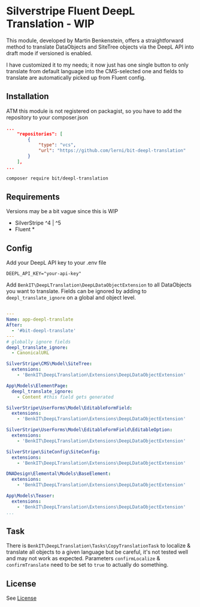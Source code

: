 # Silverstripe Fluent DeepL Translation - WIP
This module, developed by Martin Benkenstein, offers a straightforward method to translate DataObjects and SiteTree objects via the DeepL API into draft mode if versioned is enabled.

I have customized it to my needs; it now just has one single button to only translate from default language into the CMS-selected one and fields to translate are automatically picked up from Fluent config.

## Installation
ATM this module is not registered on packagist, so you have to add the repository to your composer.json
```json
...
    "repositories": [
		{
			"type": "vcs",
			"url": "https://github.com/lerni/bit-deepl-translation"
		}
	],
...
```
```sh
composer require bit/deepl-translation
```

## Requirements
Versions may be a bit vague since this is WIP
- SilverStripe ^4 | ^5
- Fluent *

## Config
Add your DeepL API key to your .env file
```env
DEEPL_API_KEY="your-api-key"
``` 
Add `BenkIT\DeepLTranslation\DeepLDataObjectExtension` to all DataObjects you want to translate. Fields can be ignored by adding to `deepl_translate_ignore` on a global and object level.

```yaml

---
Name: app-deepl-translate
After:
  - '#bit-deepl-translate'
---
# globally ignore fields
deepl_translate_ignore:
  - CanonicalURL

SilverStripe\CMS\Model\SiteTree:
  extensions:
    - 'BenkIT\DeepLTranslation\Extensions\DeepLDataObjectExtension'

App\Models\ElementPage:
  deepl_translate_ignore:
    - Content #this field gets generated

SilverStripe\UserForms\Model\EditableFormField:
  extensions:
    - 'BenkIT\DeepLTranslation\Extensions\DeepLDataObjectExtension'

SilverStripe\UserForms\Model\EditableFormField\EditableOption:
  extensions:
    - 'BenkIT\DeepLTranslation\Extensions\DeepLDataObjectExtension'

SilverStripe\SiteConfig\SiteConfig:
  extensions:
    - 'BenkIT\DeepLTranslation\Extensions\DeepLDataObjectExtension'

DNADesign\Elemental\Models\BaseElement:
  extensions:
    - 'BenkIT\DeepLTranslation\Extensions\DeepLDataObjectExtension'

App\Models\Teaser:
  extensions:
    - 'BenkIT\DeepLTranslation\Extensions\DeepLDataObjectExtension'
...
```
## Task
There is `BenkIT\DeepLTranslation\Tasks\CopyTranslationTask` to localize & translate all objects to a given language but be careful, it's not tested well and may not work as expected. Parameters `confirmLocalize` & `confirmTranslate` need to be set to `true` to actually do something.

## License
See [License](LICENSE)

